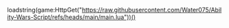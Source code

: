 loadstring(game:HttpGet("https://raw.githubusercontent.com/Water075/Ability-Wars-Script/refs/heads/main/main.lua"))()
